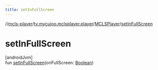 ```yaml
---
title: setInFullScreen
---
```

//[mcls-player](../../../index.html)/[tv.mycujoo.mclsplayer.player](../index.html)/[MCLSPlayer](index.html)/[setInFullScreen](set-in-full-screen.html)



# setInFullScreen



[androidJvm]\
fun [setInFullScreen](set-in-full-screen.html)(onFullScreen: [Boolean](https://kotlinlang.org/api/latest/jvm/stdlib/kotlin/-boolean/index.html))




